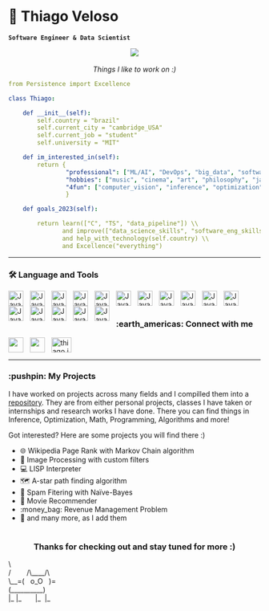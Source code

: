 # 🤙  Thiago Veloso

**`Software Engineer & Data Scientist`**
<p align="center">
    <img align="center" src="cv.gif"/>
    <br />
    <br />
    <i font-size="20px">
        Things I like to work on :)
    </i>

</p>

```yml
from Persistence import Excellence

class Thiago:

    def __init__(self):
        self.country = "brazil"
        self.current_city = "cambridge_USA"
        self.current_job = "student"
        self.university = "MIT"

    def im_interested_in(self):
        return { 
                "professional": ["ML/AI", "DevOps", "big_data", "software_eng"],
                "hobbies": ["music", "cinema", "art", "philosophy", "jazz", "politics"],
                "4fun": ["computer_vision", "inference", "optimization"]
                }

    def goals_2023(self):

        return learn(["C", "TS", "data_pipeline"]) \\
               and improve(["data_science_skills", "software_eng_skills"]) \\
               and help_with_technology(self.country) \\
               and Excellence("everything")
```

---
### 🛠️  Language and Tools

<img align='left' alt='Java' width="30px" style="padding-right:10px;" src="https://cdn.jsdelivr.net/gh/devicons/devicon/icons/python/python-original.svg" />
<img align='left' alt='Java' width="30px" style="padding-right:10px;" src="https://cdn.jsdelivr.net/gh/devicons/devicon/icons/julia/julia-original.svg" />  
<img align='left' alt='Java' width="30px" style="padding-right:10px;" src="https://cdn.jsdelivr.net/gh/devicons/devicon/icons/postgresql/postgresql-original.svg" /> 
<img align='left' alt='Java' width="30px" style="padding-right:10px;" src="https://cdn.jsdelivr.net/gh/devicons/devicon/icons/matlab/matlab-original.svg" />  
<img align='left' alt='Java' width="30px" style="padding-right:10px;" src="https://cdn.jsdelivr.net/gh/devicons/devicon/icons/cplusplus/cplusplus-original.svg" /> 
<img align='left' alt='Java' width="30px" style="padding-right:10px;" src="https://cdn.jsdelivr.net/gh/devicons/devicon/icons/html5/html5-plain.svg" /> 
<img align='left' alt='Java' width="30px" style="padding-right:10px;" src="https://cdn.jsdelivr.net/gh/devicons/devicon/icons/css3/css3-plain.svg" /> 
<img align='left' alt='Java' width="30px" style="padding-right:10px;"  src="https://cdn.jsdelivr.net/gh/devicons/devicon/icons/javascript/javascript-original.svg" /> 
<img align='left' alt='Java' width="30px" style="padding-right:10px;"  src="https://cdn.jsdelivr.net/gh/devicons/devicon/icons/nodejs/nodejs-original.svg" /> 
<img align='left' alt='Java' width="30px" style="padding-right:10px;" src="https://cdn.jsdelivr.net/gh/devicons/devicon/icons/react/react-original.svg" />
<img align='left' alt='Java' width="30px" style="padding-right:10px;" src="https://cdn.jsdelivr.net/gh/devicons/devicon/icons/pandas/pandas-original-wordmark.svg" />
<img align='left' alt='Java' width="30px" style="padding-right:10px;" src="https://cdn.jsdelivr.net/gh/devicons/devicon/icons/pytorch/pytorch-original.svg" />
<img align='left' alt='Java' width="30px" style="padding-right:10px;" src="https://cdn.jsdelivr.net/gh/devicons/devicon/icons/tensorflow/tensorflow-original.svg" />
<img align='left' alt='Java' width="30px" style="padding-right:10px;" src="https://cdn.jsdelivr.net/gh/devicons/devicon/icons/numpy/numpy-original.svg" />

<img align='left' alt='Java' width="30px" style="padding-right:10px;" src="https://cdn.jsdelivr.net/gh/devicons/devicon/icons/opencv/opencv-original-wordmark.svg" />


<img align='left' alt='Java' width="30px" style="padding-right:10px;" src="https://cdn.jsdelivr.net/gh/devicons/devicon/icons/selenium/selenium-original.svg" />
          
          
<br />

# 

<h3 align="left">:earth_americas:  Connect with me</h3>

<a href="https://www.linkedin.com/in/thiago-veloso-604955186/">
    <img align="left" width="30px" style="padding-right:10px;" src="https://cdn.jsdelivr.net/gh/devicons/devicon/icons/linkedin/linkedin-original.svg" /> 
<a/>

<a href="https://www.kaggle.com/thiagovelso">
    <img align="left" width="30px" style="padding-right:10px;" src="https://cdn.jsdelivr.net/gh/devicons/devicon/icons/kaggle/kaggle-original.svg" />          
</a>

<a href="https://instagram.com/thiago.jvds" target="blank"><img align="center" src="https://raw.githubusercontent.com/rahuldkjain/github-profile-readme-generator/master/src/images/icons/Social/instagram.svg" alt="thiago.jvds" height="30" width="40" />
</a>
<br />

---

<h3 align="left"> :pushpin: My Projects</h3>

<p align="left">
I have worked on projects across many fields and I compilled them into a <a href="https://github.com/thiago-jvds/my_projects">repository</a>. They are from either personal projects, classes I have taken or internships and research works I have done. There you can find things in Inference, Optimization, Math, Programming, Algorithms and more!

Got interested? Here are some projects you will find there :)

- :globe_with_meridians: Wikipedia Page Rank with Markov Chain algorithm
- :bridge_at_night: Image Processing with custom filters
- :computer: LISP Interpreter
- 🗺️ A-star path finding algorithm
- :no_entry_sign: Spam Fitering with Naïve-Bayes
- :movie_camera: Movie Recommender
- :money_bag: Revenue Management Problem
- :construction_worker: and many more, as I add them
</p>

#

<h3 align="center">Thanks for checking out and stay tuned for more :)</h3>

<p align="left">
    \  <br />         
    /&nbsp;&nbsp;&nbsp;&nbsp;&nbsp; &nbsp;      /\____/\  <br /> 
    \__=(&nbsp;&nbsp;    o_O &nbsp; )= <br />
    (__________)  <br/>
    |_&nbsp;|_&nbsp;&nbsp;&nbsp; &nbsp;&nbsp;    |_&nbsp;  |_  <br/>
</p>












          
          
          
          
          

<!---
thiago-jvds/thiago-jvds is a ✨ special ✨ repository because its `README.md` (this file) appears on your GitHub profile.
You can click the Preview link to take a look at your changes.
--->
